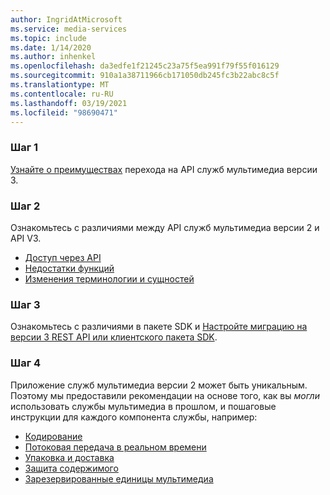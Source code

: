 ```yaml
---
author: IngridAtMicrosoft
ms.service: media-services
ms.topic: include
ms.date: 1/14/2020
ms.author: inhenkel
ms.openlocfilehash: da3edfe1f21245c23a75f5ea991f79f55f016129
ms.sourcegitcommit: 910a1a38711966cb171050db245fc3b22abc8c5f
ms.translationtype: MT
ms.contentlocale: ru-RU
ms.lasthandoff: 03/19/2021
ms.locfileid: "98690471"
---
```

<!-- Migration guide next steps -->

### <a name="step-1"></a>Шаг 1
[Узнайте о преимуществах](../migrate-v-2-v-3-migration-benefits.md) перехода на API служб мультимедиа версии 3.

### <a name="step-2"></a>Шаг 2
Ознакомьтесь с различиями между API служб мультимедиа версии 2 и API V3.

- [Доступ через API](../migrate-v-2-v-3-differences-api-access.md)
- [Недостатки функций](../migrate-v-2-v-3-differences-feature-gaps.md)
- [Изменения терминологии и сущностей](../migrate-v-2-v-3-differences-terminology.md)

### <a name="step-3"></a>Шаг 3
Ознакомьтесь с различиями в пакете SDK и [Настройте миграцию на версии 3 REST API или клиентского пакета SDK](../migrate-v-2-v-3-migration-setup.md).

### <a name="step-4"></a>Шаг 4
Приложение служб мультимедиа версии 2 может быть уникальным. Поэтому мы предоставили рекомендации на основе того, как вы *могли* использовать службы мультимедиа в прошлом, и пошаговые инструкции для каждого компонента службы, например:

- [Кодирование](../migrate-v-2-v-3-migration-scenario-based-encoding.md)
- [Потоковая передача в реальном времени](../migrate-v-2-v-3-migration-scenario-based-live-streaming.md)
- [Упаковка и доставка](../migrate-v-2-v-3-migration-scenario-based-publishing.md)
- [Защита содержимого](../migrate-v-2-v-3-migration-scenario-based-content-protection.md)
- [Зарезервированные единицы мультимедиа](../migrate-v-2-v-3-migration-scenario-based-media-reserved-units.md)
